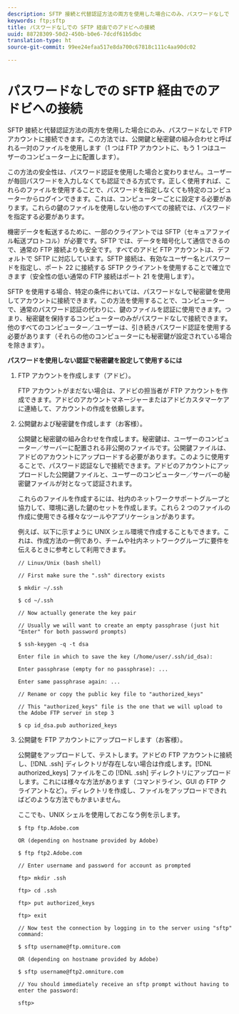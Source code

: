 ```yaml
---
description: SFTP 接続と代替認証方法の両方を使用した場合にのみ、パスワードなしで FTP アカウントに接続できます。この方法では、公開鍵と秘密鍵の組み合わせと呼ばれる一対のファイルを使用します（1 つは FTP アカウントに、もう 1 つはユーザーのコンピューター上に配置します）。
keywords: ftp;sftp
title: パスワードなしでの SFTP 経由でのアドビへの接続
uuid: 88728309-50d2-450b-b0e6-7dcdf61b5dbc
translation-type: ht
source-git-commit: 99ee24efaa517e8da700c67818c111c4aa90dc02

---
```



# パスワードなしでの SFTP 経由でのアドビへの接続

SFTP 接続と代替認証方法の両方を使用した場合にのみ、パスワードなしで FTP アカウントに接続できます。この方法では、公開鍵と秘密鍵の組み合わせと呼ばれる一対のファイルを使用します（1 つは FTP アカウントに、もう 1 つはユーザーのコンピューター上に配置します）。

この方法の安全性は、パスワード認証を使用した場合と変わりません。ユーザーが毎回パスワードを入力しなくても認証できる方式です。正しく使用すれば、これらのファイルを使用することで、パスワードを指定しなくても特定のコンピューターからログインできます。これは、コンピューターごとに設定する必要があります。これらの鍵のファイルを使用しない他のすべての接続では、パスワードを指定する必要があります。

機密データを転送するために、一部のクライアントでは SFTP（セキュアファイル転送プロトコル）が必要です。SFTP では、データを暗号化して通信できるので、通常の FTP 接続よりも安全です。すべてのアドビ FTP アカウントは、デフォルトで SFTP に対応しています。SFTP 接続は、有効なユーザー名とパスワードを指定し、ポート 22 に接続する SFTP クライアントを使用することで確立できます（安全性の低い通常の FTP 接続はポート 21 を使用します）。

SFTP を使用する場合、特定の条件においては、パスワードなしで秘密鍵を使用してアカウントに接続できます。この方法を使用することで、コンピューターで、通常のパスワード認証の代わりに、鍵のファイルを認証に使用できます。つまり、秘密鍵を保持するコンピューターのみがパスワードなしで接続できます。他のすべてのコンピューター／ユーザーは、引き続きパスワード認証を使用する必要があります（それらの他のコンピューターにも秘密鍵が設定されている場合を除きます）。

**パスワードを使用しない認証で秘密鍵を設定して使用するには**

1. FTP アカウントを作成します（アドビ）。

   FTP アカウントがまだない場合は、アドビの担当者が FTP アカウントを作成できます。アドビのアカウントマネージャーまたはアドビカスタマーケアに連絡して、アカウントの作成を依頼します。
1. 公開鍵および秘密鍵を作成します（お客様）。

   公開鍵と秘密鍵の組み合わせを作成します。秘密鍵は、ユーザーのコンピューター／サーバーに配置される非公開のファイルです。公開鍵ファイルは、アドビのアカウントにアップロードする必要があります。このように使用することで、パスワード認証なしで接続できます。アドビのアカウントにアップロードした公開鍵ファイルと、ユーザーのコンピューター／サーバーの秘密鍵ファイルが対となって認証されます。

   これらのファイルを作成するには、社内のネットワークサポートグループと協力して、環境に適した鍵のセットを作成します。これら 2 つのファイルの作成に使用できる様々なツールやアプリケーションがあります。

   例えば、以下に示すように UNIX シェル環境で作成することもできます。これは、作成方法の一例であり、チームや社内ネットワークグループに要件を伝えるときに参考として利用できます。

   ```
   // Linux/Unix (bash shell)
   
   // First make sure the ".ssh" directory exists
   
   $ mkdir ~/.ssh
   
   $ cd ~/.ssh
   
   // Now actually generate the key pair
   
   // Usually we will want to create an empty passphrase (just hit "Enter" for both password prompts)
   
   $ ssh-keygen -q -t dsa
   
   Enter file in which to save the key (/home/user/.ssh/id_dsa):
   
   Enter passphrase (empty for no passphrase): ...
   
   Enter same passphrase again: ...
   
   // Rename or copy the public key file to "authorized_keys"
   
   // This "authorized_keys" file is the one that we will upload to the Adobe FTP server in step 3
   
   $ cp id_dsa.pub authorized_keys 
   ```

1. 公開鍵を FTP アカウントにアップロードします（お客様）。

   公開鍵をアップロードして、テストします。アドビの FTP アカウントに接続し、[!DNL .ssh] ディレクトリが存在しない場合は作成します。[!DNL authorized_keys] ファイルをこの [!DNL .ssh] ディレクトリにアップロードします。これには様々な方法があります（コマンドライン、GUI の FTP クライアントなど）。ディレクトリを作成し、ファイルをアップロードできればどのような方法でもかまいません。

   ここでも、UNIX シェルを使用しておこなう例を示します。

   ```
   $ ftp ftp.Adobe.com
   
   OR (depending on hostname provided by Adobe)
   
   $ ftp ftp2.Adobe.com
   
   // Enter username and password for account as prompted
   
   ftp> mkdir .ssh
   
   ftp> cd .ssh
   
   ftp> put authorized_keys
   
   ftp> exit
   
   // Now test the connection by logging in to the server using "sftp" command:
   
   $ sftp username@ftp.omniture.com
   
   OR (depending on hostname provided by Adobe)
   
   $ sftp username@ftp2.omniture.com
   
   // You should immediately receive an sftp prompt without having to enter the password:
   
   sftp>
   ```

